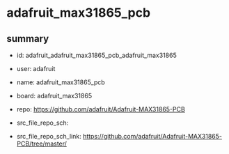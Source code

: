 # adafruit_max31865_pcb
 
## summary 
* id: adafruit_adafruit_max31865_pcb_adafruit_max31865
* user: adafruit
* name: adafruit_max31865_pcb
* board: adafruit_max31865
* repo: https://github.com/adafruit/Adafruit-MAX31865-PCB



* src_file_repo_sch: 
* src_file_repo_sch_link: https://github.com/adafruit/Adafruit-MAX31865-PCB/tree/master/






